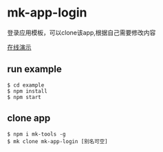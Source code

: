 # mk-app-login

登录应用模板，可以clone该app,根据自己需要修改内容

[在线演示](https://ziaochina.github.io/mk-app-login/)

## run example

```
$ cd example
$ npm install
$ npm start
```

## clone app

```
$ npm i mk-tools -g
$ mk clone mk-app-login [别名可空]
```
